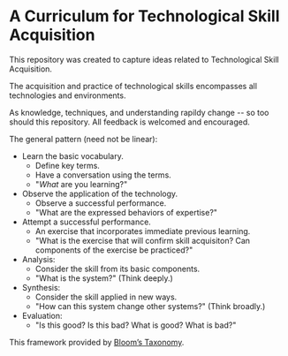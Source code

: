 # A Curriculum for Technological Skill Acquisition

This repository was created to capture ideas related to Technological Skill Acquisition.

The acquisition and practice of technological skills encompasses all technologies and environments.

As knowledge, techniques, and understanding rapildy change -- so too should this repository.
All feedback is welcomed and encouraged.

The general pattern (need not be linear):

* Learn the basic vocabulary.
  * Define key terms.
  * Have a conversation using the terms.
  * "*What* are you learning?"
* Observe the application of the technology.
  * Observe a successful performance.
  * "What are the expressed behaviors of expertise?"
* Attempt a successful performance.
  * An exercise that incorporates immediate previous learning.
  * "What is the exercise that will confirm skill acquisiton? Can components of the exercise be practiced?"
* Analysis:
  * Consider the skill from its basic components.
  * "What is the system?" (Think deeply.)
* Synthesis:
  * Consider the skill applied in new ways.
  * "How can this system change other systems?" (Think broadly.)
* Evaluation:
  * "Is this good? Is this bad? What is good? What is bad?"

This framework provided by [Bloom’s Taxonomy](https://en.wikipedia.org/wiki/Bloom%27s_taxonomy).